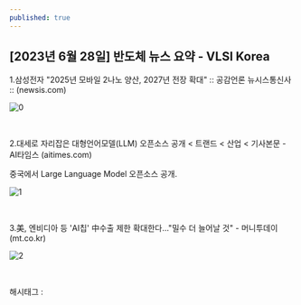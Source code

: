```yaml
---
published: true
---
```

## [2023년 6월 28일] 반도체 뉴스 요약 - VLSI Korea

1.삼성전자 "2025년 모바일 2나노 양산, 2027년 전장 확대" :: 공감언론 뉴시스통신사 :: (newsis.com)

![0](/asset/img/223141474133/0.png)

​

2.대세로 자리잡은 대형언어모델(LLM) 오픈소스 공개 < 트랜드 < 산업 < 기사본문 - AI타임스 (aitimes.com)

중국에서 Large Language Model 오픈소스 공개.

![1](/asset/img/223141474133/1.png)

​

3.美, 엔비디아 등 'AI칩' 中수출 제한 확대한다…"밀수 더 늘어날 것" - 머니투데이 (mt.co.kr)

![2](/asset/img/223141474133/2.png)

​

 해시태그 : 